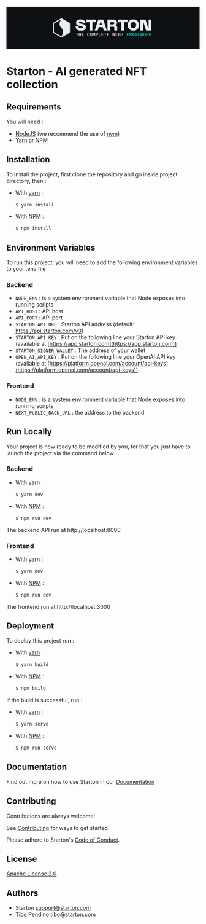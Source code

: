 ![Starton Banner](https://github.com/starton-io/.github/blob/master/github-banner.jpg?raw=true)

# Starton - AI generated NFT collection

## Requirements

You will need :
- [NodeJS](https://nodejs.org/en) (we recommend the use of [nvm](https://github.com/nvm-sh/nvm))
- [Yarn](https://yarnpkg.com/) or [NPM](https://www.npmjs.com/)

## Installation

To install the project, first clone the repository and go inside project directory, then :

- With [yarn](https://yarnpkg.com/) :
    ```bash
    $ yarn install
    ```

- With [NPM](https://www.npmjs.com/) :
    ```bash
    $ npm install
    ```

## Environment Variables

To run this project, you will need to add the following environment variables to your .env file

### Backend
* `NODE_ENV` : is a system environment variable that Node exposes into running scripts
* `API_HOST` : API host
* `API_PORT` : API port
* `STARTON_API_URL` : Starton API address (default: https://api.starton.com/v3)
* `STARTON_API_KEY` : Put on the following line your Starton API key (available at [https://app.starton.com](https://app.starton.com))
* `STARTON_SIGNER_WALLET` : The address of your wallet
* `OPEN_AI_API_KEY` : Put on the following line your OpenAI API key (available at [https://platform.openai.com/account/api-keys](https://platform.openai.com/account/api-keys))

### Frontend
* `NODE_ENV` : is a system environment variable that Node exposes into running scripts
* `NEXT_PUBLIC_BACK_URL` : the address to the backend

## Run Locally

Your project is now ready to be modified by you, for that you just have to launch the project via the command below.

### Backend

- With [yarn](https://yarnpkg.com/) :
    ```bash
    $ yarn dev
    ```

- With [NPM](https://www.npmjs.com/) :
    ```bash
    $ npm run dev
    ```

The backend API run at http://localhost:8000

### Frontend

- With [yarn](https://yarnpkg.com/) :
    ```bash
    $ yarn dev
    ```

- With [NPM](https://www.npmjs.com/) :
    ```bash
    $ npm run dev
    ```

The frontend run at http://localhost:3000

## Deployment

To deploy this project run :

- With [yarn](https://yarnpkg.com/) :
    ```bash
    $ yarn build
    ```

- With [NPM](https://www.npmjs.com/) :
    ```bash
    $ npm build
    ```

If the build is successful, run :

- With [yarn](https://yarnpkg.com/) :
    ```bash
    $ yarn serve
    ```

- With [NPM](https://www.npmjs.com/) :
    ```bash
    $ npm run serve
    ```

## Documentation

Find out more on how to use Starton in our [Documentation](https://docs.starton.com/)

## Contributing

Contributions are always welcome!

See [Contributing](/CONTRIBUTING.md) for ways to get started.

Please adhere to Starton's [Code of Conduct](/CODE_OF_CONDUCT.md).

## License

[Apache License 2.0](/LICENSE.md)

## Authors

- Starton [support@starton.com](mailto:support@starton.com)
- Tibo Pendino [tibo@starton.com](mailto:tibo@starton.com)
